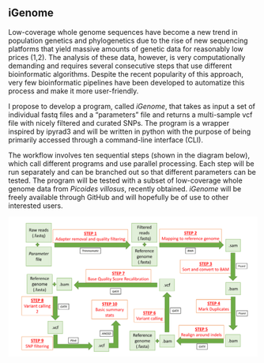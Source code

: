 ## iGenome

Low-coverage whole genome sequences have become a new trend in population genetics and phylogenetics due to the rise of new sequencing platforms that yield massive amounts of genetic data for reasonably low prices (1,2). The analysis of these data, however, is very computationally demanding and requires several consecutive steps that use different bioinformatic algorithms. Despite the recent popularity of this approach, very few bioinformatic pipelines have been developed to automatize this process and make it more user-friendly.

I propose to develop a program, called *iGenome*, that takes as input a set of individual fastq files and a “parameters” file and returns a multi-sample vcf file with nicely filtered and curated SNPs. The program is a wrapper inspired by ipyrad3 and will be written in python with the purpose of being primarily accessed through a command-line interface (CLI). 

The workflow involves ten sequential steps (shown in the diagram below), which call different programs and use parallel processing. Each step will be run separately and can be branched out so that different parameters can be tested. The program will be tested with a subset of low-coverage whole genome data from *Picoides villosus*, recently obtained. *iGenome* will be freely available through GitHub and will hopefully be of use to other interested users.

![Image of Workflow](https://github.com/lucasrocmoreira/PDSB-project/blob/master/documents/fig.png)
